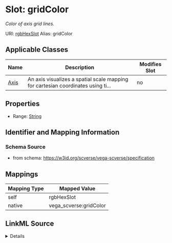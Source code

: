 

# Slot: gridColor 


_Color of axis grid lines._





URI: [rgbHexSlot](rgbHexSlot)
Alias: gridColor

<!-- no inheritance hierarchy -->





## Applicable Classes

| Name | Description | Modifies Slot |
| --- | --- | --- |
| [Axis](Axis.md) | An axis visualizes a spatial scale mapping for cartesian coordinates using ti... |  no  |







## Properties

* Range: [String](String.md)





## Identifier and Mapping Information







### Schema Source


* from schema: https://w3id.org/scverse/vega-scverse/specification




## Mappings

| Mapping Type | Mapped Value |
| ---  | ---  |
| self | rgbHexSlot |
| native | vega_scverse:gridColor |




## LinkML Source

<details>
```yaml
name: gridColor
description: Color of axis grid lines.
from_schema: https://w3id.org/scverse/vega-scverse/specification
rank: 1000
slot_uri: rgbHexSlot
alias: gridColor
owner: Axis
domain_of:
- Axis
range: string

```
</details>